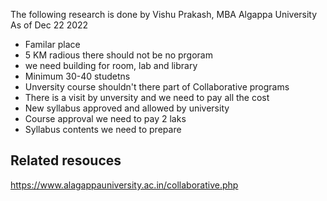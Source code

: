 

The following research is done by Vishu Prakash, MBA Algappa University
As of Dec 22 2022
- Familar place 
- 5 KM radious there should not be no prgoram
- we need building for room, lab and library
- Minimum 30-40 studetns
- Unversity course shouldn't there part of Collaborative programs
- There is a visit by unversity and we need to pay all the cost
- New syllabus approved and allowed by university
- Course approval we need to pay 2 laks 
- Syllabus contents we need to prepare

## Related resouces
https://www.alagappauniversity.ac.in/collaborative.php
